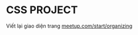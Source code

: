 # CSS PROJECT
Viết lại giao diện trang [meetup.com/start/organizing](https://www.meetup.com/start/organizing)